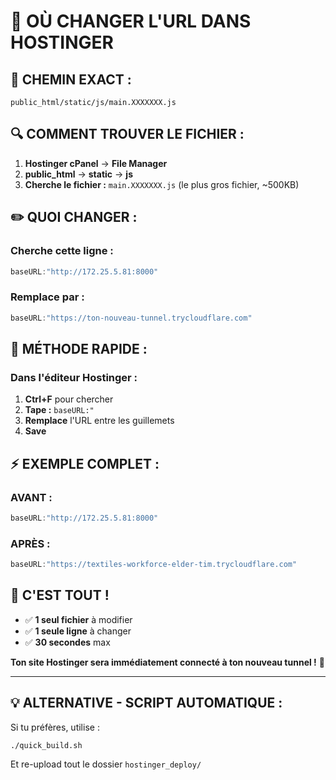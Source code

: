 # 📍 OÙ CHANGER L'URL DANS HOSTINGER

## 🎯 **CHEMIN EXACT :**

```
public_html/static/js/main.XXXXXXX.js
```

## 🔍 **COMMENT TROUVER LE FICHIER :**

1. **Hostinger cPanel** → **File Manager**
2. **public_html** → **static** → **js**
3. **Cherche le fichier :** `main.XXXXXXX.js` (le plus gros fichier, ~500KB)

## ✏️ **QUOI CHANGER :**

### **Cherche cette ligne :**
```javascript
baseURL:"http://172.25.5.81:8000"
```

### **Remplace par :**
```javascript
baseURL:"https://ton-nouveau-tunnel.trycloudflare.com"
```

## 🔧 **MÉTHODE RAPIDE :**

### **Dans l'éditeur Hostinger :**
1. **Ctrl+F** pour chercher
2. **Tape :** `baseURL:"`
3. **Remplace** l'URL entre les guillemets
4. **Save**

## ⚡ **EXEMPLE COMPLET :**

### **AVANT :**
```javascript
baseURL:"http://172.25.5.81:8000"
```

### **APRÈS :**
```javascript
baseURL:"https://textiles-workforce-elder-tim.trycloudflare.com"
```

## 🎉 **C'EST TOUT !**

- ✅ **1 seul fichier** à modifier
- ✅ **1 seule ligne** à changer  
- ✅ **30 secondes** max

**Ton site Hostinger sera immédiatement connecté à ton nouveau tunnel !** 🚀

---

## 💡 **ALTERNATIVE - SCRIPT AUTOMATIQUE :**

Si tu préfères, utilise :
```bash
./quick_build.sh
```
Et re-upload tout le dossier `hostinger_deploy/`
